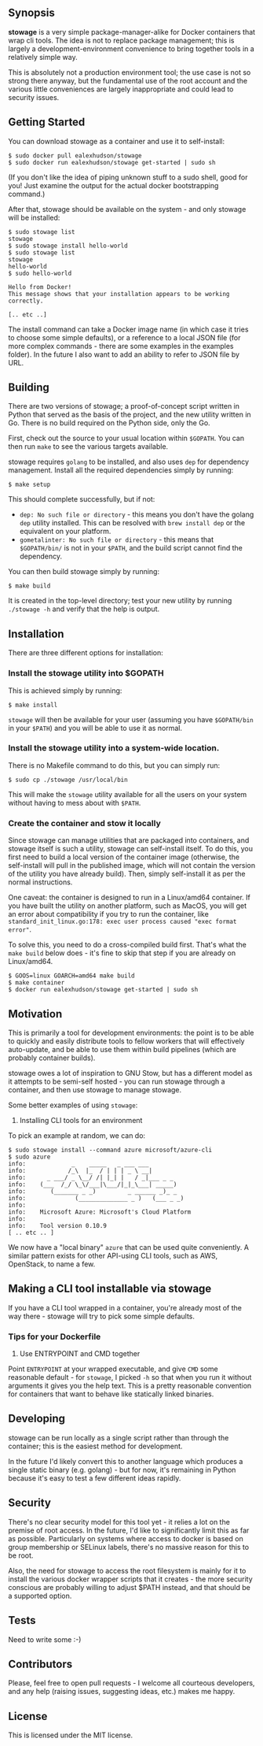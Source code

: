 ## Synopsis

**stowage** is a very simple package-manager-alike for Docker containers that wrap cli tools. The idea is not to replace package management; this is largely a development-environment convenience to bring together tools in a relatively simple way.

This is absolutely not a production environment tool; the use case is not so strong there anyway, but the fundamental use of the root account and the various little conveniences are largely inappropriate and could lead to security issues.

## Getting Started

You can download stowage as a container and use it to self-install:

```
$ sudo docker pull ealexhudson/stowage
$ sudo docker run ealexhudson/stowage get-started | sudo sh
```

(If you don't like the idea of piping unknown stuff to a sudo shell, good for you! Just examine the output for the actual docker bootstrapping command.)

After that, stowage should be available on the system - and only stowage will be installed:

```
$ sudo stowage list
stowage
$ sudo stowage install hello-world
$ sudo stowage list
stowage
hello-world
$ sudo hello-world

Hello from Docker!
This message shows that your installation appears to be working correctly.

[.. etc ..]
```

The install command can take a Docker image name (in which case it tries to choose some simple defaults), or a reference to a local JSON file (for more complex commands - there are some examples in the examples folder). In the future I also want to add an ability to refer to JSON file by URL.

## Building

There are two versions of stowage; a proof-of-concept script written in Python that served as the basis of the project, and the new utility written in Go. There is no build required on the Python side, only the Go.

First, check out the source to your usual location within `$GOPATH`. You can then run `make` to see the various targets available.

stowage requires `golang` to be installed, and also uses `dep` for dependency management. Install all the required dependencies simply by running:

```
$ make setup
```

This should complete successfully, but if not:

* `dep: No such file or directory` - this means you don't have the golang `dep` utility installed. This can be resolved with `brew install dep` or the equivalent on your platform.
* `gometalinter: No such file or directory` - this means that `$GOPATH/bin/` is not in your `$PATH`, and the build script cannot find the dependency.

You can then build stowage simply by running:

```
$ make build
```

It is created in the top-level directory; test your new utility by running `./stowage -h` and verify that the help is output.

## Installation

There are three different options for installation:

### Install the stowage utility into $GOPATH

This is achieved simply by running:

```
$ make install
```

`stowage` will then be available for your user (assuming you have `$GOPATH/bin` in your `$PATH`) and you will be able to use it as normal.

### Install the stowage utility into a system-wide location.

There is no Makefile command to do this, but you can simply run:

```
$ sudo cp ./stowage /usr/local/bin
```

This will make the `stowage` utility available for all the users on your system without having to mess about with `$PATH`.

### Create the container and stow it locally

Since stowage can manage utilities that are packaged into containers, and stowage itself is such a utility, stowage can self-install itself. To do this, you first need to build a local version of the container image (otherwise, the self-install will pull in the published image, which will not contain the version of the utility you have already build). Then, simply self-install it as per the normal instructions.

One caveat: the container is designed to run in a Linux/amd64 container. If you have built the utility on another platform, such as MacOS, you will get an error about compatibility if you try to run the container, like `standard_init_linux.go:178: exec user process caused "exec format error"`.

To solve this, you need to do a cross-compiled build first. That's what the `make build` below does - it's fine to skip that step if you are already on Linux/amd64.

```
$ GOOS=linux GOARCH=amd64 make build
$ make container
$ docker run ealexhudson/stowage get-started | sudo sh
```



## Motivation

This is primarily a tool for development environments: the point is to be able to quickly and easily distribute tools to fellow workers that will effectively auto-update, and be able to use them within build pipelines (which are probably container builds).

stowage owes a lot of inspiration to GNU Stow, but has a different model as it attempts to be semi-self hosted - you can run stowage through a container, and then use stowage to manage stowage.

Some better examples of using `stowage`:

1. Installing CLI tools for an environment

To pick an example at random, we can do:

```
$ sudo stowage install --command azure microsoft/azure-cli
$ sudo azure 
info:             _    _____   _ ___ ___
info:            /_\  |_  / | | | _ \ __|
info:      _ ___/ _ \__/ /| |_| |   / _|___ _ _
info:    (___  /_/ \_\/___|\___/|_|_\___| _____)
info:       (_______ _ _)         _ ______ _)_ _ 
info:              (______________ _ )   (___ _ _)
info:    
info:    Microsoft Azure: Microsoft's Cloud Platform
info:    
info:    Tool version 0.10.9
[ .. etc .. ]
```

We now have a "local binary" `azure` that can be used quite conveniently. A similar pattern exists for other API-using CLI tools, such as AWS, OpenStack, to name a few. 

## Making a CLI tool installable via stowage

If you have a CLI tool wrapped in a container, you're already most of the way there - stowage will try to pick some simple defaults. 

### Tips for your Dockerfile

1. Use ENTRYPOINT and CMD together

Point `ENTRYPOINT` at your wrapped executable, and give `CMD` some reasonable default - for `stowage`, I picked `-h` so that when you run it without arguments it gives you the help text. This is a pretty reasonable convention for containers that want to behave like statically linked binaries.

## Developing

stowage can be run locally as a single script rather than through the container; this is the easiest method for development.

In the future I'd likely convert this to another language which produces a single static binary (e.g. golang) - but for now, it's remaining in Python because it's easy to test a few different ideas rapidly.

## Security

There's no clear security model for this tool yet - it relies a lot on the premise of root access. In the future, I'd like to significantly limit this as far as possible. Particularly on systems where access to docker is based on group membership or SELinux labels, there's no massive reason for this to be root.

Also, the need for stowage to access the root filesystem is mainly for it to install the various docker wrapper scripts that it creates - the more security conscious are probably willing to adjust $PATH instead, and that should be a supported option.


## Tests

Need to write some :-)

## Contributors

Please, feel free to open pull requests - I welcome all courteous developers, and any help (raising issues, suggesting ideas, etc.) makes me happy.

## License

This is licensed under the MIT license.
